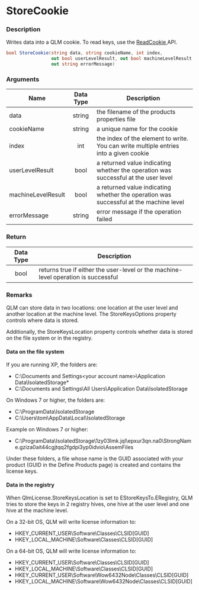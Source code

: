 # StoreCookie

### Description

Writes data into a QLM cookie. To read keys, use the [ReadCookie ](https://soraco.readme.io/reference/readcookie)API.

```c#
bool StoreCookie(string data, string cookieName, int index, 
                 out bool userLevelResult, out bool machineLevelResult, 
                 out string errorMessage)
```

### Arguments

| Name               | Data Type | Description                                                                           |
| ------------------ | :-------: | ------------------------------------------------------------------------------------- |
| data               |   string  | the filename of the products properties file                                          |
| cookieName         |   string  | a unique name for the cookie                                                          |
| index              |    int    | the index of the element to write. You can write multiple entries into a given cookie |
| userLevelResult    |    bool   | a returned value indicating whether the operation was successful at the user level    |
| machineLevelResult |    bool   | a returned value indicating whether the operation was successful at the machine level |
| errorMessage       |   string  | error message if the operation failed                                                 |

### Return

| Data Type | Description                                                                        |
| :-------: | ---------------------------------------------------------------------------------- |
|    bool   | returns true if either the user-level or the machine-level operation is successful |

### Remarks

QLM can store data in two locations: one location at the user level and another location at the machine level. The StoreKeysOptions property controls where data is stored.

Additionally, the StoreKeysLocation property controls whether data is stored on the file system or in the registry.

#### Data on the file system

If you are running XP, the folders are:

* C:\Documents and Settings\<your account name>\Application Data\IsolatedStorage\*
* C:\Documents and Settings\All Users\Application Data\IsolatedStorage

On Windows 7 or higher, the folders are:

* C:\ProgramData\IsolatedStorage
* C:\Users\tom\AppData\Local\IsolatedStorage

Example on Windows 7 or higher:

* C:\ProgramData\IsolatedStorage\1zy03lmk.jql\epxur3qn.na0\StrongName.gziza0ait44cgjtqq2fgdpi3yp0idvio\AssemFiles

Under these folders, a file whose name is the GUID associated with your product (GUID in the Define Products page) is created and contains the license keys.

#### Data in the registry

When QlmLicense.StoreKeysLocation is set to EStoreKeysTo.ERegistry, QLM tries to store the keys in 2 registry hives, one hive at the user level and one hive at the machine level.

On a 32-bit OS, QLM will write license information to:

* HKEY\_CURRENT\_USER\Software\Classes\CLSID\[GUID]
* HKEY\_LOCAL\_MACHINE\Software\Classes\CLSID\[GUID]

On a 64-bit OS, QLM will write license information to:

* HKEY\_CURRENT\_USER\Software\Classes\CLSID\[GUID]
* HKEY\_LOCAL\_MACHINE\Software\Classes\CLSID\[GUID]
* HKEY\_CURRENT\_USER\Software\Wow6432Node\Classes\CLSID\[GUID]
* HKEY\_LOCAL\_MACHINE\Software\Wow6432Node\Classes\CLSID\[GUID]
